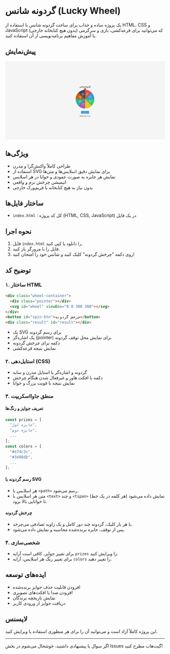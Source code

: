 # گردونه شانس (Lucky Wheel)

یک پروژه ساده و جذاب برای ساخت گردونه شانس با استفاده از HTML، CSS و JavaScript (بدون هیچ کتابخانه خارجی) که می‌توانید برای قرعه‌کشی، بازی و سرگرمی یا آموزش مفاهیم برنامه‌نویسی از آن استفاده کنید.

## پیش‌نمایش

![نمونه گردونه شانس](wheel-of-fortune.png)

## ویژگی‌ها

- طراحی کاملاً واکنش‌گرا و مدرن
- استفاده از SVG برای نمایش دقیق اسلایس‌ها و متن‌ها
- نمایش هر جایزه به صورت عمودی و خوانا در هر اسلایس
- انیمیشن چرخش نرم و واقعی
- بدون نیاز به هیچ کتابخانه یا فریم‌ورک خارجی

## ساختار فایل‌ها

- `index.html` : کل کد پروژه (HTML, CSS, JavaScript) در یک فایل

## نحوه اجرا

1. فایل `index.html` را دانلود یا کپی کنید.
2. فایل را با مرورگر باز کنید.
3. روی دکمه "چرخش گردونه" کلیک کنید و شانس خود را امتحان کنید!

## توضیح کد

### ۱. ساختار HTML

```html
<div class="wheel-container">
  <div class="pointer"></div>
  <svg id="wheel" viewBox="0 0 300 300"></svg>
</div>
<button id="spin-btn">چرخش گردونه</button>
<div class="result" id="result"></div>
```

- یک SVG برای رسم گردونه
- یک اشاره‌گر (pointer) برای نمایش محل توقف گردونه
- دکمه برای چرخش گردونه
- نمایش نتیجه قرعه‌کشی

### ۲. استایل‌دهی (CSS)

- گردونه و اشاره‌گر با استایل مدرن و سایه
- دکمه با افکت هاور و غیرفعال شدن هنگام چرخش
- نمایش نتیجه با فونت بزرگ و خوانا

### ۳. منطق جاوااسکریپت

#### تعریف جوایز و رنگ‌ها

```js
const prizes = [
  "جایزه اول",
  "جایزه دوم",
  ...
];
const colors = [
  "#e74c3c",
  "#3498db",
  ...
];
```

#### رسم گردونه با SVG

- هر اسلایس با `<path>` رسم می‌شود.
- متن هر اسلایس با `<text>` و چند `<tspan>` (هر کلمه در یک خط) نمایش داده می‌شود تا خوانایی بالا برود.

#### چرخش گردونه

- با هر بار کلیک، گردونه چند دور کامل و یک زاویه تصادفی می‌چرخد.
- پس از توقف، جایزه برنده‌شده محاسبه و نمایش داده می‌شود.

### ۴. شخصی‌سازی

- برای تغییر جوایز، کافی است آرایه `prizes` را ویرایش کنید.
- برای تغییر رنگ هر اسلایس، آرایه `colors` را تغییر دهید.

## ایده‌های توسعه

- افزودن قابلیت حذف جوایز برنده‌شده
- افزودن صدا یا افکت‌های تصویری
- نمایش تاریخچه برندگان
- دریافت جوایز از ورودی کاربر

## لایسنس

این پروژه کاملاً آزاد است و می‌توانید آن را برای هر منظوری استفاده یا ویرایش کنید.

---

اگر سوال یا پیشنهادی داشتید، خوشحال می‌شوم در بخش Issues گیت‌هاب مطرح کنید!
